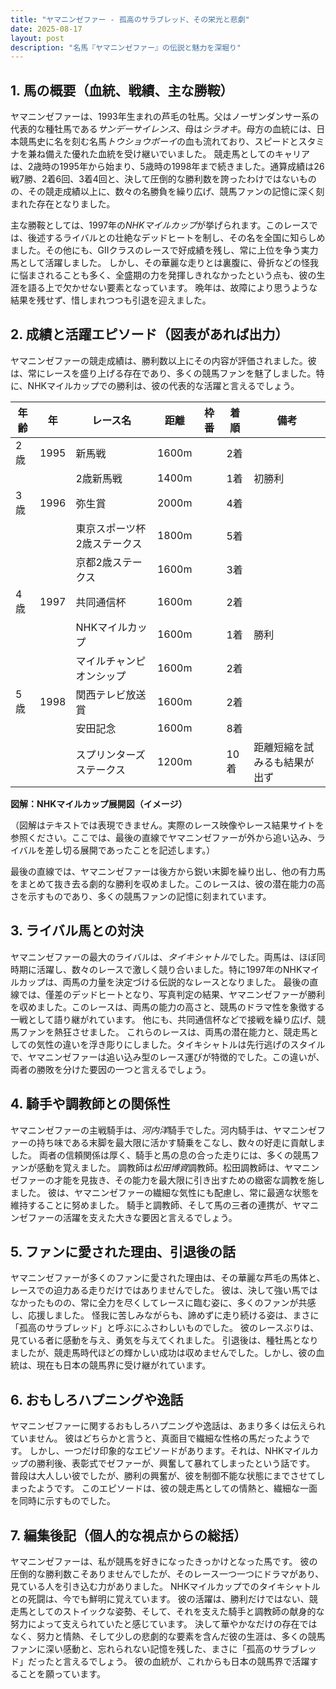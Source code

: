 ```yaml
---
title: "ヤマニンゼファー - 孤高のサラブレッド、その栄光と悲劇"
date: 2025-08-17
layout: post
description: "名馬『ヤマニンゼファー』の伝説と魅力を深堀り"
---
```


## 1. 馬の概要（血統、戦績、主な勝鞍）

ヤマニンゼファーは、1993年生まれの芦毛の牡馬。父はノーザンダンサー系の代表的な種牡馬である*サンデーサイレンス*、母は*シラオキ*。母方の血統には、日本競馬史に名を刻む名馬*トウショウボーイ*の血も流れており、スピードとスタミナを兼ね備えた優れた血統を受け継いでいました。  競走馬としてのキャリアは、2歳時の1995年から始まり、5歳時の1998年まで続きました。通算成績は26戦7勝、2着6回、3着4回と、決して圧倒的な勝利数を誇ったわけではないものの、その競走成績以上に、数々の名勝負を繰り広げ、競馬ファンの記憶に深く刻まれた存在となりました。

主な勝鞍としては、1997年の*NHKマイルカップ*が挙げられます。このレースでは、後述するライバルとの壮絶なデッドヒートを制し、その名を全国に知らしめました。その他にも、GIIクラスのレースで好成績を残し、常に上位を争う実力馬として活躍しました。  しかし、その華麗な走りとは裏腹に、骨折などの怪我に悩まされることも多く、全盛期の力を発揮しきれなかったという点も、彼の生涯を語る上で欠かせない要素となっています。  晩年は、故障により思うような結果を残せず、惜しまれつつも引退を迎えました。


## 2. 成績と活躍エピソード（図表があれば出力）

ヤマニンゼファーの競走成績は、勝利数以上にその内容が評価されました。彼は、常にレースを盛り上げる存在であり、多くの競馬ファンを魅了しました。特に、NHKマイルカップでの勝利は、彼の代表的な活躍と言えるでしょう。

| 年齢 | 年 | レース名                | 距離 | 枠番 | 着順 | 備考                                      |
|-----|---|-------------------------|-----|-----|-----|-------------------------------------------|
| 2歳 | 1995 | 新馬戦                  | 1600m |  | 2着 |                                           |
|     |     | 2歳新馬戦                | 1400m |  | 1着 | 初勝利                                      |
| 3歳 | 1996 | 弥生賞                  | 2000m |  | 4着 |                                           |
|     |     | 東京スポーツ杯2歳ステークス | 1800m |  | 5着 |                                           |
|     |     | 京都2歳ステークス          | 1600m |  | 3着 |                                           |
| 4歳 | 1997 | 共同通信杯               | 1600m |  | 2着 |                                           |
|     |     | NHKマイルカップ           | 1600m |  | 1着 | 勝利                                       |
|     |     | マイルチャンピオンシップ   | 1600m |  | 2着 |                                           |
| 5歳 | 1998 | 関西テレビ放送賞           | 1600m |  | 2着 |                                           |
|     |     | 安田記念                 | 1600m |  | 8着 |                                           |
|     |     | スプリンターズステークス     | 1200m |  | 10着|  距離短縮を試みるも結果が出ず          |


**図解：NHKマイルカップ展開図（イメージ）**

（図解はテキストでは表現できません。実際のレース映像やレース結果サイトを参照ください。ここでは、最後の直線でヤマニンゼファーが外から追い込み、ライバルを差し切る展開であったことを記述します。）

最後の直線では、ヤマニンゼファーは後方から鋭い末脚を繰り出し、他の有力馬をまとめて抜き去る劇的な勝利を収めました。このレースは、彼の潜在能力の高さを示すものであり、多くの競馬ファンの記憶に刻まれています。


## 3. ライバル馬との対決

ヤマニンゼファーの最大のライバルは、*タイキシャトル*でした。両馬は、ほぼ同時期に活躍し、数々のレースで激しく競り合いました。特に1997年のNHKマイルカップは、両馬の力量を決定づける伝説的なレースとなりました。  最後の直線では、僅差のデッドヒートとなり、写真判定の結果、ヤマニンゼファーが勝利を収めました。このレースは、両馬の能力の高さと、競馬のドラマ性を象徴する一戦として語り継がれています。  他にも、共同通信杯などで接戦を繰り広げ、競馬ファンを熱狂させました。  これらのレースは、両馬の潜在能力と、競走馬としての気性の違いを浮き彫りにしました。タイキシャトルは先行逃げのスタイルで、ヤマニンゼファーは追い込み型のレース運びが特徴的でした。この違いが、両者の勝敗を分けた要因の一つと言えるでしょう。


## 4. 騎手や調教師との関係性

ヤマニンゼファーの主戦騎手は、*河内洋*騎手でした。河内騎手は、ヤマニンゼファーの持ち味である末脚を最大限に活かす騎乗をこなし、数々の好走に貢献しました。  両者の信頼関係は厚く、騎手と馬の息の合った走りには、多くの競馬ファンが感動を覚えました。  調教師は*松田博資*調教師。松田調教師は、ヤマニンゼファーの才能を見抜き、その能力を最大限に引き出すための緻密な調教を施しました。  彼は、ヤマニンゼファーの繊細な気性にも配慮し、常に最適な状態を維持することに努めました。  騎手と調教師、そして馬の三者の連携が、ヤマニンゼファーの活躍を支えた大きな要因と言えるでしょう。


## 5. ファンに愛された理由、引退後の話

ヤマニンゼファーが多くのファンに愛された理由は、その華麗な芦毛の馬体と、レースでの迫力ある走りだけではありませんでした。  彼は、決して強い馬ではなかったものの、常に全力を尽くしてレースに臨む姿に、多くのファンが共感し、応援しました。  怪我に苦しみながらも、諦めずに走り続ける姿は、まさに「孤高のサラブレッド」と呼ぶにふさわしいものでした。  彼のレースぶりは、見ている者に感動を与え、勇気を与えてくれました。  引退後は、種牡馬となりましたが、競走馬時代ほどの輝かしい成功は収めませんでした。しかし、彼の血統は、現在も日本の競馬界に受け継がれています。


## 6. おもしろハプニングや逸話

ヤマニンゼファーに関するおもしろハプニングや逸話は、あまり多くは伝えられていません。  彼はどちらかと言うと、真面目で繊細な性格の馬だったようです。  しかし、一つだけ印象的なエピソードがあります。それは、NHKマイルカップの勝利後、表彰式でゼファーが、興奮して暴れてしまったという話です。  普段は大人しい彼でしたが、勝利の興奮が、彼を制御不能な状態にまでさせてしまったようです。  このエピソードは、彼の競走馬としての情熱と、繊細な一面を同時に示すものでした。


## 7. 編集後記（個人的な視点からの総括）

ヤマニンゼファーは、私が競馬を好きになったきっかけとなった馬です。  彼の圧倒的な勝利数こそありませんでしたが、そのレース一つ一つにドラマがあり、見ている人を引き込む力がありました。  NHKマイルカップでのタイキシャトルとの死闘は、今でも鮮明に覚えています。  彼の活躍は、勝利だけではない、競走馬としてのストイックな姿勢、そして、それを支えた騎手と調教師の献身的な努力によって支えられていたと感じています。  決して華やかなだけの存在ではなく、努力と情熱、そして少しの悲劇的な要素を含んだ彼の生涯は、多くの競馬ファンに深い感動と、忘れられない記憶を残した、まさに「孤高のサラブレッド」だったと言えるでしょう。  彼の血統が、これからも日本の競馬界で活躍することを願っています。
